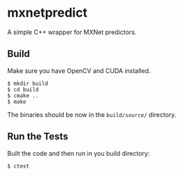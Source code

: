 # mxnetpredict

A simple C++ wrapper for MXNet predictors.

## Build

Make sure you have OpenCV and CUDA installed.

```
$ mkdir build
$ cd build
$ cmake ..
$ make
```

The binaries should be now in the `build/source/` directory.

## Run the Tests

Built the code and then run in you build directory:

```
$ ctest
```
